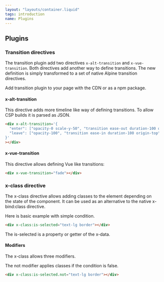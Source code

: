 ```yaml
---
layout: "layouts/container.liquid"
tags: introduction
name: Plugins
---
```


## Plugins

### Transition directives

The transition plugin add two directives `x-alt-transition` and `x-vue-transition`. Both directives add another way to define transitions. The new definition is simply transformed to a set of native Alpine transition directives.

Add transition plugin to your page with the CDN or as a npm package.

#### x-alt-transition

This directive adds more timeline like way of defining transitions. To allow CSP builds it is parsed as JSON.

```html
<div x-alt-transition='{
  "enter": ["opacity-0 scale-y-50", "transition ease-out duration-100 origin-top", "opacity-100"],
  "leave": ["opacity-100", "transition ease-in duration-100 origin-top", "opacity-0 scale-y-50"]
}'
></div>
```

#### x-vue-transition

This directive allows defining Vue like transitions:

```html
<div x-vue-transition="fade"></div>
```

### x-class directive

The x-class directive allows adding classes to the element depending on the state of the component. It can be used as an alternative to the native x-bind:class directive.

Here is basic example with simple condition.

```html
<div x-class:is-selected="text-lg border"></div>
```

The is-selected is a property or getter of the x-data.

#### Modifiers

The x-class allows three modifiers.

The not modifier applies classes if the condition is false.

```html
<div x-class:is-selected.not="text-lg border"></div>
```
